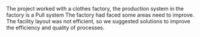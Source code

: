 The project worked with a clothes factory, the production system in the factory is a Pull system The factory had faced some areas need to improve. The facility layout was not efficient, so we suggested solutions to improve the efficiency and quality of processes.

